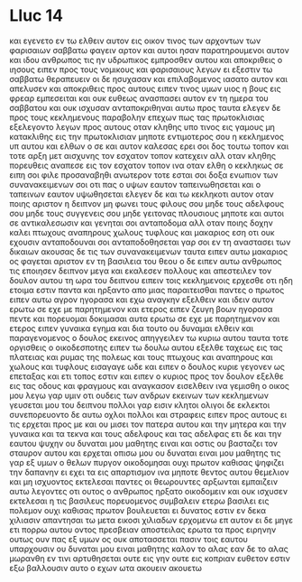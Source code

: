 # Lluc 14
και εγενετο εν τω ελθειν αυτον εις οικον τινος των αρχοντων των φαρισαιων σαββατω φαγειν αρτον και αυτοι ησαν παρατηρουμενοι αυτον
και ιδου ανθρωπος τις ην υδρωπικος εμπροσθεν αυτου
και αποκριθεις ο ιησους ειπεν προς τους νομικους και φαρισαιους λεγων ει εξεστιν τω σαββατω θεραπευειν
οι δε ησυχασαν και επιλαβομενος ιασατο αυτον και απελυσεν
και αποκριθεις προς αυτους ειπεν τινος υμων υιος η βους εις φρεαρ εμπεσειται και ουκ ευθεως ανασπασει αυτον εν τη ημερα του σαββατου
και ουκ ισχυσαν ανταποκριθηναι αυτω προς ταυτα
ελεγεν δε προς τους κεκλημενους παραβολην επεχων πως τας πρωτοκλισιας εξελεγοντο λεγων προς αυτους
οταν κληθης υπο τινος εις γαμους μη κατακλιθης εις την πρωτοκλισιαν μηποτε εντιμοτερος σου η κεκλημενος υπ αυτου
και ελθων ο σε και αυτον καλεσας ερει σοι δος τουτω τοπον και τοτε αρξη μετ αισχυνης τον εσχατον τοπον κατεχειν
αλλ οταν κληθης πορευθεις αναπεσε εις τον εσχατον τοπον ινα οταν ελθη ο κεκληκως σε ειπη σοι φιλε προσαναβηθι ανωτερον τοτε εσται σοι δοξα ενωπιον των συνανακειμενων σοι
οτι πας ο υψων εαυτον ταπεινωθησεται και ο ταπεινων εαυτον υψωθησεται
ελεγεν δε και τω κεκληκοτι αυτον οταν ποιης αριστον η δειπνον μη φωνει τους φιλους σου μηδε τους αδελφους σου μηδε τους συγγενεις σου μηδε γειτονας πλουσιους μηποτε και αυτοι σε αντικαλεσωσιν και γενηται σοι ανταποδομα
αλλ οταν ποιης δοχην καλει πτωχους αναπηρους χωλους τυφλους
και μακαριος εση οτι ουκ εχουσιν ανταποδουναι σοι ανταποδοθησεται γαρ σοι εν τη αναστασει των δικαιων
ακουσας δε τις των συνανακειμενων ταυτα ειπεν αυτω μακαριος ος φαγεται αριστον εν τη βασιλεια του θεου
ο δε ειπεν αυτω ανθρωπος τις εποιησεν δειπνον μεγα και εκαλεσεν πολλους
και απεστειλεν τον δουλον αυτου τη ωρα του δειπνου ειπειν τοις κεκλημενοις ερχεσθε οτι ηδη ετοιμα εστιν παντα
και ηρξαντο απο μιας παραιτεισθαι παντες ο πρωτος ειπεν αυτω αγρον ηγορασα και εχω αναγκην εξελθειν και ιδειν αυτον ερωτω σε εχε με παρητημενον
και ετερος ειπεν ζευγη βοων ηγορασα πεντε και πορευομαι δοκιμασαι αυτα ερωτω σε εχε με παρητημενον
και ετερος ειπεν γυναικα εγημα και δια τουτο ου δυναμαι ελθειν
και παραγενομενος ο δουλος εκεινος απηγγειλεν τω κυριω αυτου ταυτα τοτε οργισθεις ο οικοδεσποτης ειπεν τω δουλω αυτου εξελθε ταχεως εις τας πλατειας και ρυμας της πολεως και τους πτωχους και αναπηρους και χωλους και τυφλους εισαγαγε ωδε
και ειπεν ο δουλος κυριε γεγονεν ως επεταξας και ετι τοπος εστιν
και ειπεν ο κυριος προς τον δουλον εξελθε εις τας οδους και φραγμους και αναγκασον εισελθειν ινα γεμισθη ο οικος μου
λεγω γαρ υμιν οτι ουδεις των ανδρων εκεινων των κεκλημενων γευσεται μου του δειπνου πολλοι γαρ εισιν κλητοι ολιγοι δε εκλεκτοι 
συνεπορευοντο δε αυτω οχλοι πολλοι και στραφεις ειπεν προς αυτους
ει τις ερχεται προς με και ου μισει τον πατερα αυτου και την μητερα και την γυναικα και τα τεκνα και τους αδελφους και τας αδελφας ετι δε και την εαυτου ψυχην ου δυναται μου μαθητης ειναι
και οστις ου βασταζει τον σταυρον αυτου και ερχεται οπισω μου ου δυναται ειναι μου μαθητης
τις γαρ εξ υμων ο θελων πυργον οικοδομησαι ουχι πρωτον καθισας ψηφιζει την δαπανην ει εχει τα εις απαρτισμον
ινα μηποτε θεντος αυτου θεμελιον και μη ισχυοντος εκτελεσαι παντες οι θεωρουντες αρξωνται εμπαιζειν αυτω
λεγοντες οτι ουτος ο ανθρωπος ηρξατο οικοδομειν και ουκ ισχυσεν εκτελεσαι
η τις βασιλευς πορευομενος συμβαλειν ετερω βασιλει εις πολεμον ουχι καθισας πρωτον βουλευεται ει δυνατος εστιν εν δεκα χιλιασιν απαντησαι τω μετα εικοσι χιλιαδων ερχομενω επ αυτον
ει δε μηγε ετι πορρω αυτου οντος πρεσβειαν αποστειλας ερωτα τα προς ειρηνην
ουτως ουν πας εξ υμων ος ουκ αποτασσεται πασιν τοις εαυτου υπαρχουσιν ου δυναται μου ειναι μαθητης
καλον το αλας εαν δε το αλας μωρανθη εν τινι αρτυθησεται
ουτε εις γην ουτε εις κοπριαν ευθετον εστιν εξω βαλλουσιν αυτο ο εχων ωτα ακουειν ακουετω
